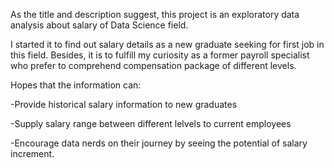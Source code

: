 As the title and description suggest, this project is an exploratory data analysis about salary of Data Science field.

I started it to find out salary details as a new graduate seeking for first job in this field. 
Besides, it is to fulfill my curiosity as a former payroll specialist who prefer to comprehend
compensation package of different levels.

Hopes that the information can:

-Provide historical salary information to new graduates

-Supply salary range between different lelvels to current employees

-Encourage data nerds on their journey by seeing the potential of salary increment.
